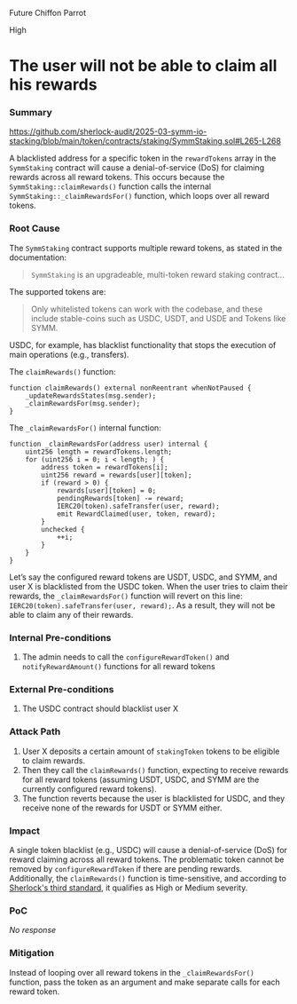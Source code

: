 Future Chiffon Parrot

High

# The user will not be able to claim all his rewards

### Summary

https://github.com/sherlock-audit/2025-03-symm-io-stacking/blob/main/token/contracts/staking/SymmStaking.sol#L265-L268

A blacklisted address for a specific token in the `rewardTokens` array in the `SymmStaking` contract will cause a denial-of-service (DoS) for claiming rewards across all reward tokens. This occurs because the `SymmStaking::claimRewards()` function calls the internal `SymmStaking::_claimRewardsFor()` function, which loops over all reward tokens.

### Root Cause

The `SymmStaking` contract supports multiple reward tokens, as stated in the documentation:
> `SymmStaking` is an upgradeable, multi-token reward staking contract...

The supported tokens are:
> Only whitelisted tokens can work with the codebase, and these include stable-coins such as USDC, USDT, and USDE and Tokens like SYMM.

USDC, for example, has blacklist functionality that stops the execution of main operations (e.g., transfers).

The `claimRewards()` function:

```solidity
function claimRewards() external nonReentrant whenNotPaused {
    _updateRewardsStates(msg.sender);
    _claimRewardsFor(msg.sender);
}
```

The `_claimRewardsFor()` internal function:

```solidity
function _claimRewardsFor(address user) internal {
    uint256 length = rewardTokens.length;
    for (uint256 i = 0; i < length; ) {
        address token = rewardTokens[i];
        uint256 reward = rewards[user][token];
        if (reward > 0) {
            rewards[user][token] = 0;
            pendingRewards[token] -= reward;
            IERC20(token).safeTransfer(user, reward);
            emit RewardClaimed(user, token, reward);
        }
        unchecked {
            ++i;
        }
    }
}
```

Let’s say the configured reward tokens are USDT, USDC, and SYMM, and user X is blacklisted from the USDC token. When the user tries to claim their rewards, the `_claimRewardsFor()` function will revert on this line: `IERC20(token).safeTransfer(user, reward);`. As a result, they will not be able to claim any of their rewards.

### Internal Pre-conditions

1. The admin needs to call the `configureRewardToken()` and `notifyRewardAmount()` functions for all reward tokens

### External Pre-conditions

1. The USDC contract should blacklist user X

### Attack Path

1. User X deposits a certain amount of `stakingToken` tokens to be eligible to claim rewards.
2. Then they call the `claimRewards()` function, expecting to receive rewards for all reward tokens (assuming USDT, USDC, and SYMM are the currently configured reward tokens).
3. The function reverts because the user is blacklisted for USDC, and they receive none of the rewards for USDT or SYMM either.

### Impact

A single token blacklist (e.g., USDC) will cause a denial-of-service (DoS) for reward claiming across all reward tokens. The problematic token cannot be removed by `configureRewardToken` if there are pending rewards. Additionally, the `claimRewards()` function is time-sensitive, and according to [Sherlock's third standard](https://docs.sherlock.xyz/audits/judging/guidelines#iii.-sherlocks-standards), it qualifies as High or Medium severity.

### PoC

_No response_

### Mitigation

Instead of looping over all reward tokens in the `_claimRewardsFor()` function, pass the token as an argument and make separate calls for each reward token.